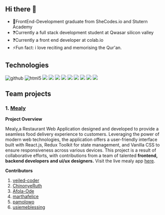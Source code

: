 ## Hi there 👋

 - 👯FrontEnd-Development graduate from SheCodes.io and Stutern Academy
 - ❓Currently a full stack development student at Qwasar silicon valley
 - ❓Currently a front end developer at colab.io 
 - ⚡Fun fact: i love reciting and memorising the Qur'an.

## Technologies

![github](https://img.shields.io/badge/GitHub-000000?style=for-the-badge&logo=GitHub&logoColor=white)
![html5](https://img.shields.io/badge/html5-red?style=for-the-badge&logo=html5&logoColor=white)
![](https://img.shields.io/badge/css3-1572B6?style=for-the-badge&logo=css3&logoColor=white)
![](https://img.shields.io/badge/sass-F4C2C2?style=for-the-badge&logo=Sass&logoColor=CC6699)
![](https://img.shields.io/badge/bootstrap-C2C2F4?style=for-the-badge&logo=Bootstrap&logoColor=7952B3)
![](https://img.shields.io/badge/javascript-F7DF1E?style=for-the-badge&logo=javascript&logoColor=black)
![](https://img.shields.io/badge/react-282B31?style=for-the-badge&logo=React&logoColor=61DAFB)
![](https://img.shields.io/badge/-1F305E?style=for-the-badge&logo=C&logoColor=A8B9CC)
![](https://img.shields.io/badge/ruby-FFC0CB?style=for-the-badge&logo=Ruby&logoColor=CC342D)
![](https://img.shields.io/badge/sinatra-00693E?style=for-the-badge&logo=Rubysinatra&logoColor=000000)
![](https://img.shields.io/badge/postman-FFFDD0?style=for-the-badge&logo=postman&logoColor=F76935)
## Team projects

### **1. [Mealy](https://github.com/Stutern-Project-23/Group-3-Mealy-Project-Team-4A/tree/dev)**

**Project Overview**

Mealy,a Restaurant Web Application designed and developed to provide a seamless food delivery experience to customers. Leveraging the power of modern web technologies, the application offers a user-friendly interface built with React.js, Redux Toolkit for state management, and Vanilla CSS to ensure responsiveness across various devices. This project is a result of collaborative efforts, with contributions from a team of talented **frontend, backend developers and ui/ux designers.** 
Visit the live mealy app [here](www.mealy4u.netlify.app).

**Contributors**
1. [veiled-coder](https://github.com/veiled-coder)
2. [ChinonyeRuth](https://github.com/ChinonyeRuth)
3. [Afola-Ode](https://github.com/Afola-Ode)
4. [marthafelice](https://github.com/marthafelice)
5. [pamolowo](https://github.com/pamolowo)
6. [usiemeblessing](https://github.com/usiemeblessing)




